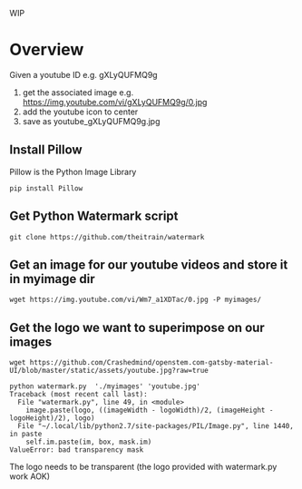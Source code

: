 WIP

# Overview
Given a youtube ID e.g. gXLyQUFMQ9g
1. get the associated image e.g. https://img.youtube.com/vi/gXLyQUFMQ9g/0.jpg
2. add the youtube icon to center
3. save as youtube_gXLyQUFMQ9g.jpg

## Install Pillow
Pillow is the Python Image Library
```
pip install Pillow
```

## Get Python Watermark script
```
git clone https://github.com/theitrain/watermark
```

## Get an image for our youtube videos and store it in myimage dir
```
wget https://img.youtube.com/vi/Wm7_a1XDTac/0.jpg -P myimages/
```

## Get the logo we want to superimpose on our images
```
wget https://github.com/Crashedmind/openstem.com-gatsby-material-UI/blob/master/static/assets/youtube.jpg?raw=true
```


```
python watermark.py  './myimages' 'youtube.jpg'
Traceback (most recent call last):
  File "watermark.py", line 49, in <module>
    image.paste(logo, ((imageWidth - logoWidth)/2, (imageHeight - logoHeight)/2), logo)
  File "~/.local/lib/python2.7/site-packages/PIL/Image.py", line 1440, in paste
    self.im.paste(im, box, mask.im)
ValueError: bad transparency mask

```

The logo needs to be transparent (the logo provided with watermark.py work AOK)




